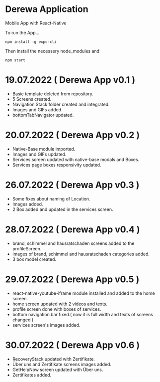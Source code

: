 # Derewa Application
Mobile App with React-Native

To run the App...

<pre><code>npm install -g expo-cli
</code></pre>

Then install the necessery node_modules and 

<pre><code>npm start
</code></pre>


# 19.07.2022 ( Derewa App v0.1 )

- Basic template deleted from repository.
- 5 Screens created.
- Navigation Stack folder created and integrated.
- Images and GIFs added.
- bottomTabNavigator updated.

# 20.07.2022 ( Derewa App v0.2 )

- Native-Base module imported.
- Images and GIFs updated.
- Services screen updated with native-base modals and Boxes.
- Services page boxes responsivity updated.


# 26.07.2022 ( Derewa App v0.3 )

- Some fixes about naming of Location.
- Images added.
- 2 Box added and updated in the services screen.


# 28.07.2022 ( Derewa App v0.4 )

- brand, schimmel and hausratschaden screens added to the profileScreen.
- images of brand, schimmel and hausratschaden categories added.
- 3 box model created.


# 29.07.2022 ( Derewa App v0.5 )

- react-native-youtube-iframe module installed and added to the home screen.
- home screen updated with 2 videos and texts.
- profile screen done with boxes of services.
- bottom navigation bar fixed.( now it is full width and texts of screens changed )
- services screen's images added.

# 30.07.2022 ( Derewa App v0.6 )

- RecoveryStack updated with Zertifikate.
- Über uns and Zertifikate screens images added.
- GetHelpNow screen updated with Über uns.
- Zertifikates added.


